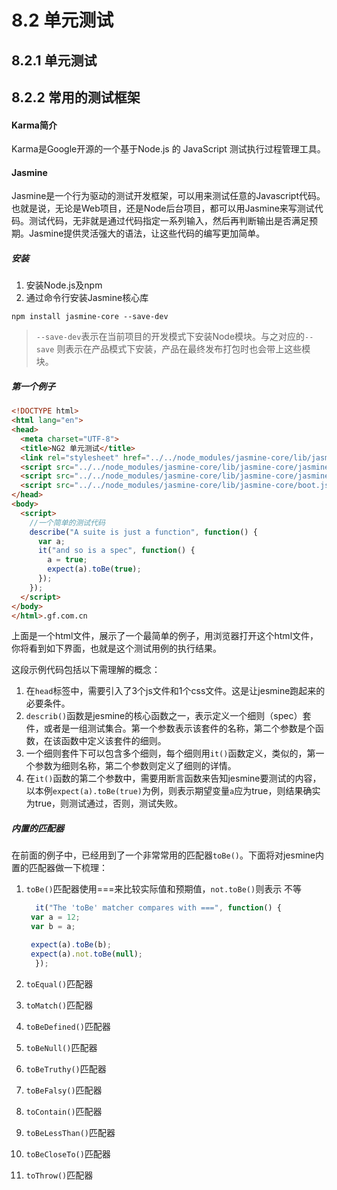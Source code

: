 # 8.2 单元测试

## 8.2.1 单元测试

## 8.2.2 常用的测试框架

#### Karma简介

Karma是Google开源的一个基于Node.js 的 JavaScript 测试执行过程管理工具。

#### Jasmine

Jasmine是一个行为驱动的测试开发框架，可以用来测试任意的Javascript代码。也就是说，无论是Web项目，还是Node后台项目，都可以用Jasmine来写测试代码。测试代码，无非就是通过代码指定一系列输入，然后再判断输出是否满足预期。Jasmine提供灵活强大的语法，让这些代码的编写更加简单。

##### 安装

1. 安装Node.js及npm
2. 通过命令行安装Jasmine核心库
```shell
npm install jasmine-core --save-dev
```

> `--save-dev`表示在当前项目的开发模式下安装Node模块。与之对应的`--save` 则表示在产品模式下安装，产品在最终发布打包时也会带上这些模块。

##### 第一个例子

```html
<!DOCTYPE html>
<html lang="en">
<head>
  <meta charset="UTF-8">
  <title>NG2 单元测试</title>
  <link rel="stylesheet" href="../../node_modules/jasmine-core/lib/jasmine-core/jasmine.css">
  <script src="../../node_modules/jasmine-core/lib/jasmine-core/jasmine.js"></script>
  <script src="../../node_modules/jasmine-core/lib/jasmine-core/jasmine-html.js"></script>
  <script src="../../node_modules/jasmine-core/lib/jasmine-core/boot.js"></script>
</head>
<body>
  <script>
    //一个简单的测试代码
    describe("A suite is just a function", function() {
      var a;
      it("and so is a spec", function() {
        a = true;
        expect(a).toBe(true);
      });
    });
  </script>
</body>
</html>.gf.com.cn
```

上面是一个html文件，展示了一个最简单的例子，用浏览器打开这个html文件，你将看到如下界面，也就是这个测试用例的执行结果。







这段示例代码包括以下需理解的概念：

1. 在`head`标签中，需要引入了3个js文件和1个css文件。这是让jesmine跑起来的必要条件。
2. `describ()`函数是jesmine的核心函数之一，表示定义一个细则（spec）套件，或者是一组测试集合。第一个参数表示该套件的名称，第二个参数是个函数，在该函数中定义该套件的细则。
3. 一个细则套件下可以包含多个细则，每个细则用`it()`函数定义，类似的，第一个参数为细则名称，第二个参数则定义了细则的详情。
4. 在`it()`函数的第二个参数中，需要用断言函数来告知jesmine要测试的内容，以本例`expect(a).toBe(true)`为例，则表示期望变量`a`应为true，则结果确实为true，则测试通过，否则，测试失败。

##### 内置的匹配器

在前面的例子中，已经用到了一个非常常用的匹配器`toBe()`。下面将对jesmine内置的匹配器做一下梳理：

1. `toBe()`匹配器使用===来比较实际值和预期值，`not.toBe()`则表示 不等

   ```javascript
     it("The 'toBe' matcher compares with ===", function() {
    var a = 12;
    var b = a;

    expect(a).toBe(b);
    expect(a).not.toBe(null);
     });
   ```

2. `toEqual()`匹配器

3. `toMatch()`匹配器

4. `toBeDefined()`匹配器

5. `toBeNull()`匹配器

6. `toBeTruthy()`匹配器

7. `toBeFalsy()`匹配器

8. `toContain()`匹配器

9. `toBeLessThan()`匹配器

10. `toBeCloseTo()`匹配器

11. `toThrow()`匹配器
